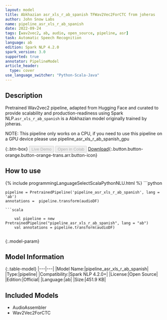 ```yaml
---
layout: model
title: Abkhazian asr_xls_r_ab_spanish TFWav2Vec2ForCTC from joheras
author: John Snow Labs
name: pipeline_asr_xls_r_ab_spanish
date: 2022-09-24
tags: [wav2vec2, ab, audio, open_source, pipeline, asr]
task: Automatic Speech Recognition
language: ab
edition: Spark NLP 4.2.0
spark_version: 3.0
supported: true
annotator: PipelineModel
article_header:
  type: cover
use_language_switcher: "Python-Scala-Java"
---
```


## Description

Pretrained Wav2vec2  pipeline, adapted from Hugging Face and curated to provide scalability and production-readiness using Spark NLP.`asr_xls_r_ab_spanish` is a Abkhazian model originally trained by joheras.

NOTE: This pipeline only works on a CPU, if you need to use this pipeline on a GPU device please use pipeline_asr_xls_r_ab_spanish_gpu

{:.btn-box}
<button class="button button-orange" disabled>Live Demo</button>
<button class="button button-orange" disabled>Open in Colab</button>
[Download](https://s3.amazonaws.com/auxdata.johnsnowlabs.com/public/models/pipeline_asr_xls_r_ab_spanish_ab_4.2.0_3.0_1664020958116.zip){:.button.button-orange.button-orange-trans.arr.button-icon}

## How to use



<div class="tabs-box" markdown="1">
{% include programmingLanguageSelectScalaPythonNLU.html %}
```python

    pipeline = PretrainedPipeline('pipeline_asr_xls_r_ab_spanish', lang = 'ab')
    annotations =  pipeline.transform(audioDF)
    
```
```scala

    val pipeline = new PretrainedPipeline("pipeline_asr_xls_r_ab_spanish", lang = "ab")
    val annotations = pipeline.transform(audioDF)
    
```
</div>

{:.model-param}
## Model Information

{:.table-model}
|---|---|
|Model Name:|pipeline_asr_xls_r_ab_spanish|
|Type:|pipeline|
|Compatibility:|Spark NLP 4.2.0+|
|License:|Open Source|
|Edition:|Official|
|Language:|ab|
|Size:|451.9 KB|

## Included Models

- AudioAssembler
- Wav2Vec2ForCTC